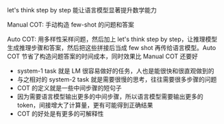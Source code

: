 let's think step by step 能让语言模型显著提升数学能力

Manual COT: 手动构造 few-shot 的问题和答案

Auto COT: 用多样性采样问题，然后加上 let's think step by step，让推理模型生成推理步骤和答案，然后把这些拼接后当成 few shot 再传给语言模型。Auto COT 节省了构造问题答案的时间成本，同时效果比 Manual COT 还要好

- system-1 task 就是 LM 很容易做好的任务，人也是能很快和很直观做到的
- 与之相对的 system-2 task 就是需要很慢的思考，往往需要很多步骤的问题
- COT 的定义就是一些中间步骤的短句子
- 因为需要语言模型输出更多的中间步骤，所以语言模型需要输出更多的token，间接增大了计算量，更有可能得到正确结果
- COT 的好处是有更多的可解释性